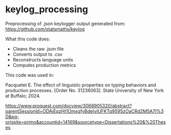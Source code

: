 # keylog_processing

Preprocessing of .json keylogger output generated from: https://github.com/statsmaths/keylog

What this code does:
* Cleans the raw .json file
* Converts output to .csv
* Reconstructs language units
* Computes production metrics

This code was used in:

Pacquetet E. The effect of linguistic properties on typing behaviors and production processes. [Order No. 31236063]. State University of New York at Buffalo; 2024.


https://www.proquest.com/docview/3068905320/abstract?parentSessionId=ODAiEqzHt1OmsgfyBdeIvIUFKTq9595zOaCRd2M5A7I%3D&pq-origsite=primo&accountid=14169&sourcetype=Dissertations%20&%20Theses
